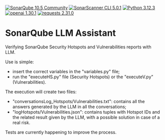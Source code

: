 [![SonarQube 10.5 Community](https://img.shields.io/badge/SonarQube-10.5_Community-004d80.svg)](https://www.sonarsource.com/products/sonarqube/downloads/historical-downloads/)
[![SonarScanner CLI 5.0.1](https://img.shields.io/badge/SonarScanner_CLI-5.0.1-004d80.svg)](https://docs.sonarsource.com/sonarqube/10.5/analyzing-source-code/scanners/sonarscanner/)
[![Python 3.12.3](https://img.shields.io/badge/Python-3.12.3-blue.svg)](https://www.python.org/downloads/release/python-3123/)
[![openai 1.30.1](https://img.shields.io/badge/openai-1.30.1-blue.svg)](https://www.python.org/downloads/release/python-3123/)
[![requests 2.31.0](https://img.shields.io/badge/requests-2.31.0-blue.svg)](https://www.python.org/downloads/release/python-3123/)

# SonarQube LLM Assistant
Verifying SonarQube Security Hotspots and Vulnerabilities reports with LLM.

Use is simple:
- insert the correct variables in the "variables.py" file;
- run the "executeHS.py" file (Security Hotspots) or the "executeV.py" (Vulnerabilities).

The execution will create two files:
- "conversationsLog_Hotspots/Vulnerabilities.txt": contains all the answers generated by the LLM in all the conversations;
- "logHotspots/Vulnerabilities.json": contains tuples with Hotspot IDs and the related result given by the LLM, with a possible solution in case of a real risk.

Tests are currently happening to improve the process.
